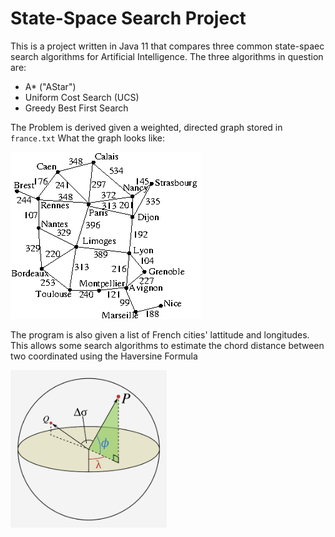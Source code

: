 # State-Space Search Project

This is a project written in Java 11 that compares three common state-spaec search algorithms for Artificial Intelligence. The three algorithms in question are:
- A* ("AStar")
- Uniform Cost Search (UCS)
- Greedy Best First Search

The Problem is derived given a weighted, directed graph stored in `france.txt`
What the graph looks like:

<img src="images/france.gif" />

The program is also given a list of French cities' lattitude and longitudes. This allows some search algorithms to estimate the chord distance between two coordinated using the Haversine Formula 

<img src="images/haversine.png" width="250"/>
